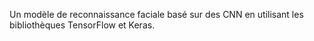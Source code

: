 Un modèle de reconnaissance faciale basé sur des
CNN en utilisant les bibliothèques TensorFlow et Keras.
